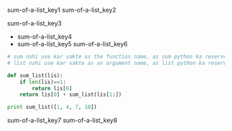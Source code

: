 sum-of-a-list_key1
sum-of-a-list_key2


sum-of-a-list_key3
- sum-of-a-list_key4
- sum-of-a-list_key5
sum-of-a-list_key6
```python
# sum nahi use kar sakte as the function name, as sum python ka reserved keyword hai
# list nahi use kar sakte as an argument name, as list python ka reserved keyword hai

def sum_list(lis):
    if len(lis)==1:
        return lis[0]
    return lis[0] + sum_list(lis[1:])

print sum_list([1, 4, 7, 10])
```
sum-of-a-list_key7
sum-of-a-list_key8
